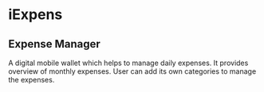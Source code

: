 # iExpens
## Expense Manager 
A digital mobile wallet which helps to manage daily expenses.
It provides overview of monthly expenses.
User can add its own categories to manage the expenses.

